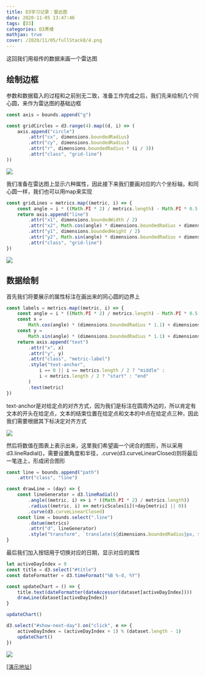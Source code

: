 ```yaml
---
title: D3学习记录：雷达图
date: 2020-11-05 13:47:46
tags: [D3]
categories: D3茶楼
mathjax: true
cover: /2020/11/05/fullStack8/4.png
---
```


这回我们用祖传的数据来画一个雷达图

## 绘制边框

参数和数据载入的过程和之前别无二致，准备工作完成之后，我们先来绘制几个同心圆，来作为雷达图的基础边框

```javascript
const axis = bounds.append("g")

const gridCircles = d3.range(4).map((d, i) => (
    axis.append("circle")
        .attr("cx", dimensions.boundedRadius)
        .attr("cy", dimensions.boundedRadius)
        .attr("r", dimensions.boundedRadius * (i / 3))
        .attr("class", "grid-line")
))
```

![](1.png)

我们准备在雷达图上显示六种属性，因此接下来我们要画对应的六个坐标轴，和同心圆一样，我们也可以用map来实现

```javascript
const gridLines = metrics.map((metric, i) => {
    const angle = i * ((Math.PI * 2) / metrics.length) - Math.PI * 0.5
    return axis.append("line")
        .attr("x1", dimensions.boundedWidth / 2)
        .attr("x2", Math.cos(angle) * dimensions.boundedRadius + dimensions.boundedWidth / 2)
        .attr("y1", dimensions.boundedHeight / 2)
        .attr("y2", Math.sin(angle) * dimensions.boundedRadius + dimensions.boundedWidth / 2)
        .attr("class", "grid-line")
})
```

![](2.png)

## 数据绘制

首先我们将要展示的属性标注在画出来的同心圆的边界上

```javascript
const labels = metrics.map((metric, i) => {
    const angle = i * ((Math.PI * 2) / metrics.length) - Math.PI * 0.5
    const x = 
        Math.cos(angle) * (dimensions.boundedRadius * 1.1) + dimensions.boundedWidth / 2
    const y = 
        Math.sin(angle) * (dimensions.boundedRadius * 1.1) + dimensions.boundedHeight / 2
    return axis.append("text")
        .attr("x", x)
        .attr("y", y)
        .attr("class", "metric-label")
        .style("text-anchor",
            i == 0 || i == metrics.length / 2 ? "middle" :
            i < metrics.length / 2 ? "start" : "end"
        )
        .text(metric)
})
```

text-anchor是对给定点的对齐方式，因为我们是标注在圆周外边的，所以肯定有文本的开头在给定点，文本的结束位置在给定点和文本的中点在给定点三种，因此我们需要根据其下标决定对齐方式

![](3.png)

然后将数值在图表上表示出来，这里我们希望画一个闭合的图形，所以采用d3.lineRadial()，需要设置角度和半径，.curve(d3.curveLinearClosed)则将最后一笔连上，形成闭合图形

```javascript
const line = bounds.append("path")
    .attr("class", "line")

const drawLine = (day) => {
    const lineGenerator = d3.lineRadial()
        .angle((metric, i) => i * ((Math.PI * 2) / metrics.length))
        .radius((metric, i) => metricScales[i](+day[metric] || 0))
        .curve(d3.curveLinearClosed)
    const line = bounds.select(".line")
        .datum(metrics)
        .attr("d", lineGenerator)
        .style("transform", `translate(${dimensions.boundedRadius}px, ${dimensions.boundedRadius}px)`)
}
```

最后我们加入按钮用于切换对应的日期，显示对应的属性

```javascript
let activeDayIndex = 0
const title = d3.select("#title")
const dateFormatter = d3.timeFormat("%B %-d, %Y")

const updateChart = () => {
    title.text(dateFormatter(dateAccessor(dataset[activeDayIndex])))
    drawLine(dataset[activeDayIndex])
}

updateChart()

d3.select("#show-next-day").on("click", e => {
    activeDayIndex = (activeDayIndex + 1) % (dataset.length - 1)
    updateChart()
})
```

![](4.png)

[[演示地址]](https://forever97.github.io/dataViz/fullStackD3/radar/)
